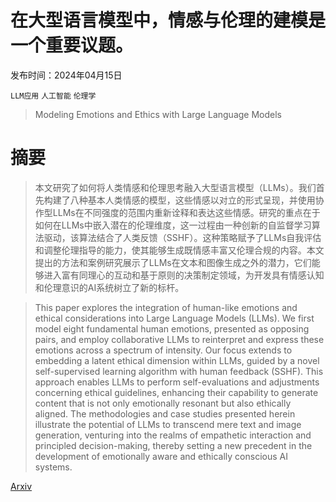 # 在大型语言模型中，情感与伦理的建模是一个重要议题。

发布时间：2024年04月15日

`LLM应用` `人工智能` `伦理学`

> Modeling Emotions and Ethics with Large Language Models

# 摘要

> 本文研究了如何将人类情感和伦理思考融入大型语言模型（LLMs）。我们首先构建了八种基本人类情感的模型，这些情感以对立的形式呈现，并使用协作型LLMs在不同强度的范围内重新诠释和表达这些情感。研究的重点在于如何在LLMs中嵌入潜在的伦理维度，这一过程由一种创新的自监督学习算法驱动，该算法结合了人类反馈（SSHF）。这种策略赋予了LLMs自我评估和调整伦理指导的能力，使其能够生成既情感丰富又伦理合规的内容。本文提出的方法和案例研究展示了LLMs在文本和图像生成之外的潜力，它们能够进入富有同理心的互动和基于原则的决策制定领域，为开发具有情感认知和伦理意识的AI系统树立了新的标杆。

> This paper explores the integration of human-like emotions and ethical considerations into Large Language Models (LLMs). We first model eight fundamental human emotions, presented as opposing pairs, and employ collaborative LLMs to reinterpret and express these emotions across a spectrum of intensity. Our focus extends to embedding a latent ethical dimension within LLMs, guided by a novel self-supervised learning algorithm with human feedback (SSHF). This approach enables LLMs to perform self-evaluations and adjustments concerning ethical guidelines, enhancing their capability to generate content that is not only emotionally resonant but also ethically aligned. The methodologies and case studies presented herein illustrate the potential of LLMs to transcend mere text and image generation, venturing into the realms of empathetic interaction and principled decision-making, thereby setting a new precedent in the development of emotionally aware and ethically conscious AI systems.

[Arxiv](https://arxiv.org/abs/2404.13071)